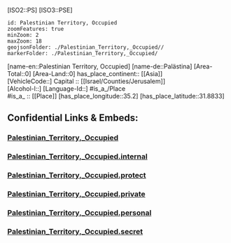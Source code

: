 ﻿---
location: [31.8833,35.2]
type: Country
tags:
- geo/Country

SpocWebEntityId: 27000
isDeleted: false
confidential: public

---
[ISO2::PS]
[ISO3::PSE]
```leaflet
id: Palestinian Territory, Occupied
zoomFeatures: true 
minZoom: 2 
maxZoom: 18
geojsonFolder: ./Palestinian_Territory,_Occupied//
markerFolder: ./Palestinian_Territory,_Occupied/
```

[name-en::Palestinian Territory, Occupied]
[name-de::Palästina]
[Area-Total::0]
[Area-Land::0]
has_place_continent:: [[Asia]]  
[VehicleCode::]
Capital :: [[Israel/Counties/Jerusalem]]  
[Alcohol-l::]
[Language-Id::]
#is_a_/Place  
#is_a_ :: [[Place]] 
[has_place_longitude::35.2]
[has_place_latitude::31.8833]



## Confidential Links & Embeds: 

### [Palestinian_Territory,_Occupied](/_public/Earth/Continent/Asia/Asia~West/Palestinian_Territory,_Occupied.md) 

### [Palestinian_Territory,_Occupied.internal](/_internal/Earth/Continent/Asia/Asia~West/Palestinian_Territory,_Occupied.internal.md) 

### [Palestinian_Territory,_Occupied.protect](/_protect/Earth/Continent/Asia/Asia~West/Palestinian_Territory,_Occupied.protect.md) 

### [Palestinian_Territory,_Occupied.private](/_private/Earth/Continent/Asia/Asia~West/Palestinian_Territory,_Occupied.private.md) 

### [Palestinian_Territory,_Occupied.personal](/_personal/Earth/Continent/Asia/Asia~West/Palestinian_Territory,_Occupied.personal.md) 

### [Palestinian_Territory,_Occupied.secret](/_secret/Earth/Continent/Asia/Asia~West/Palestinian_Territory,_Occupied.secret.md) 
